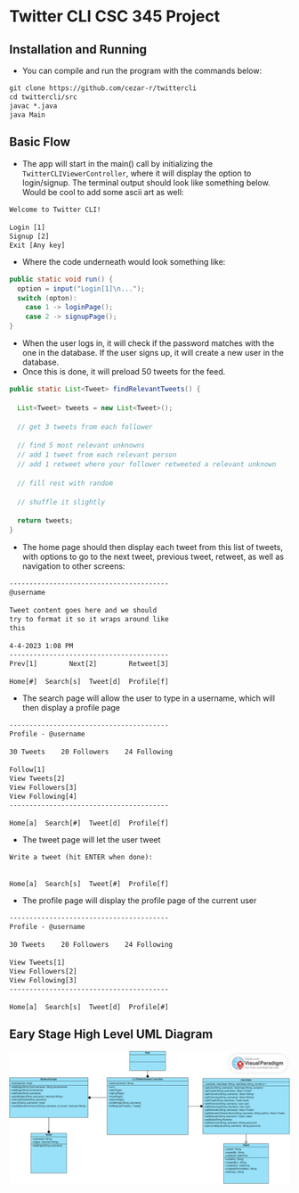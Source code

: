 # Twitter CLI CSC 345 Project

## Installation and Running
- You can compile and run the program with the commands below:
```
git clone https://github.com/cezar-r/twittercli
cd twittercli/src
javac *.java
java Main
```

## Basic Flow 

- The app will start in the main() call by initializing the `TwitterCLIViewerController`, where it will display the option to login/signup. The terminal output should look like something below. Would be cool to add some ascii art as well:

```
Welcome to Twitter CLI!

Login [1]
Signup [2]
Exit [Any key]
```
- Where the code underneath would look something like:

```java
public static void run() {
  option = input("Login[1]\n...");
  switch (opton):
    case 1 -> loginPage();
    case 2 -> signupPage();
}
```

- When the user logs in, it will check if the password matches with the one in the database. If the user signs up, it will create a new user in the database. 
- Once this is done, it will preload 50 tweets for the feed.

```java
public static List<Tweet> findRelevantTweets() {

  List<Tweet> tweets = new List<Tweet>();

  // get 3 tweets from each follower
  
  // find 5 most relevant unknowns
  // add 1 tweet from each relevant person
  // add 1 retweet where your follower retweeted a relevant unknown 
  
  // fill rest with random
  
  // shuffle it slightly
  
  return tweets;
}
```

- The home page should then display each tweet from this list of tweets, with options to go to the next tweet, previous tweet, retweet, as well as navigation to other screens:
```
----------------------------------------
@username

Tweet content goes here and we should 
try to format it so it wraps around like
this

4-4-2023 1:08 PM
----------------------------------------
Prev[1]        Next[2]        Retweet[3]

Home[#]  Search[s]  Tweet[d]  Profile[f]
```

- The search page will allow the user to type in a username, which will then display a profile page
```
----------------------------------------
Profile - @username

30 Tweets    20 Followers    24 Following

Follow[1]
View Tweets[2]
View Followers[3]
View Following[4]
----------------------------------------

Home[a]  Search[#]  Tweet[d]  Profile[f]
```

- The tweet page will let the user tweet 
```
Write a tweet (hit ENTER when done):


Home[a]  Search[s]  Tweet[#]  Profile[f]
```

- The profile page will display the profile page of the current user
```
----------------------------------------
Profile - @username

30 Tweets    20 Followers    24 Following

View Tweets[1]
View Followers[2]
View Following[3]
----------------------------------------

Home[a]  Search[s]  Tweet[d]  Profile[#]
```

## Eary Stage High Level UML Diagram
<img src = "https://github.com/cezar-r/twittercli/blob/main/Untitled.png">

